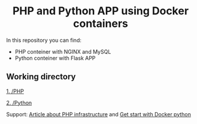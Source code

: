 # <div align="center">PHP and Python APP using Docker containers</div>

In this repository you can find:

- PHP conteiner with NGINX and MySQL
- Python conteiner with Flask APP

## Working directory

[1. /PHP](https://github.com/OlesYudin/Docker-PHP/tree/main/Docker-PHP "Docker PHP")

[2. /Python](https://github.com/OlesYudin/Docker-PHP/tree/main/Docker-flask_cat "Docker Python")

Support:
[Article about PHP infrastructure](https://github.com/OlesYudin/Docker-PHP/tree/main/Docker-PHP "PHP") and [Get start with Docker python](https://github.com/OlesYudin/Docker-PHP/tree/main/Docker-PHP "Python")
